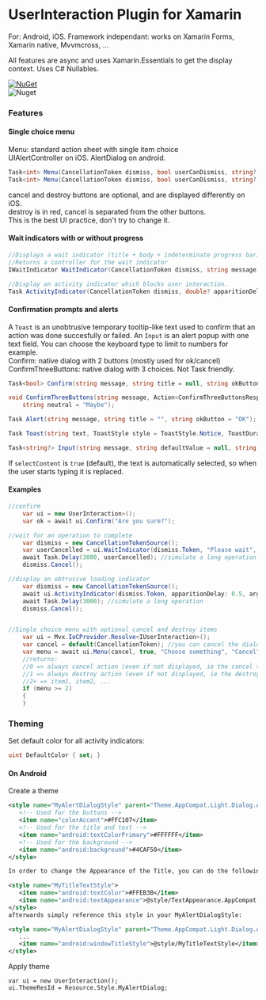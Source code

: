 UserInteraction Plugin for Xamarin
==================================

For: Android, iOS.
Framework independant: works on Xamarin Forms, Xamarin native, Mvvmcross, ...

All features are async and uses Xamarin.Essentials to get the display context.
Uses C# Nullables.

[![NuGet](https://img.shields.io/nuget/v/Vapolia.UserInteraction.svg?style=for-the-badge)](https://www.nuget.org/packages/Vapolia.UserInteraction/)  
![Nuget](https://img.shields.io/nuget/dt/Vapolia.UserInteraction)

### Features

#### Single choice menu
Menu: standard action sheet with single item choice  
UIAlertController on iOS. AlertDialog on android.


```csharp
Task<int> Menu(CancellationToken dismiss, bool userCanDismiss, string? title, string description, int defaultActionIndex, string cancelButton, string destroyButton, params string[] otherButtons);
Task<int> Menu(CancellationToken dismiss, bool userCanDismiss, string? title, string cancelButton, string? destroyButton, params string[] otherButtons);
```
cancel and destroy buttons are optional, and are displayed differently on iOS.  
destroy is in red, cancel is separated from the other buttons.  
This is the best UI practice, don't try to change it. 


#### Wait indicators with or without progress
```csharp
//Displays a wait indicator (title + body + indeterminate progress bar)
//Returns a controller for the wait indicator
IWaitIndicator WaitIndicator(CancellationToken dismiss, string message = null, string title=null, int? displayAfterSeconds = null, bool userCanDismiss = true);

//Display an activity indicator which blocks user interaction.
Task ActivityIndicator(CancellationToken dismiss, double? apparitionDelay = null, uint? argbColor = null);
```

#### Confirmation prompts and alerts

A `Toast` is an unobtrusive temporary tooltip-like text used to confirm that an action was done succesfully or failed.
An `Input` is an alert popup with one text field. You can choose the keyboard type to limit to numbers for example.  
Confirm: native dialog with 2 buttons (mostly used for ok/cancel)  
ConfirmThreeButtons: native dialog with 3 choices. Not Task friendly.

```csharp
Task<bool> Confirm(string message, string title = null, string okButton = "OK", string cancelButton = "Cancel", CancellationToken? dismiss = null);

void ConfirmThreeButtons(string message, Action<ConfirmThreeButtonsResponse> answer, string title = null, string positive = "Yes", string negative = "No",
    string neutral = "Maybe");

Task Alert(string message, string title = "", string okButton = "OK");

Task Toast(string text, ToastStyle style = ToastStyle.Notice, ToastDuration duration = ToastDuration.Normal, ToastPosition position = ToastPosition.Bottom, int positionOffset = 20, CancellationToken? dismiss = null);

Task<string?> Input(string message, string defaultValue = null, string placeholder = null, string title = null, string okButton = "OK", string cancelButton = "Cancel", FieldType fieldType = FieldType.Default, int maxLength = 0, bool selectContent = true);
```

If `selectContent` is `true` (default), the text is automatically selected, so when the user starts typing it is replaced.

#### Examples
```csharp
//confirm
	var ui = new UserInteraction>();
	var ok = await ui.Confirm("Are you sure?");

//wait for an operation to complete
    var dismiss = new CancellationTokenSource();
    var userCancelled = ui.WaitIndicator(dismiss.Token, "Please wait", "Loggin in");
    await Task.Delay(3000, userCancelled); //simulate a long operation
    dismiss.Cancel();

//display an obtrusive loading indicator
    var dismiss = new CancellationTokenSource();
	await ui.ActivityIndicator(dismiss.Token, apparitionDelay: 0.5, argbColor: (uint)0xFFFFFF);
    await Task.Delay(3000); //simulate a long operation
    dismiss.Cancel();


//Single choice menu with optional cancel and destroy items
	var ui = Mvx.IoCProvider.Resolve<IUserInteraction>();
    var cancel = default(CancellationToken); //you can cancel the dialog programatically. Menu will return 0.
    var menu = await ui.Menu(cancel, true, "Choose something", "Cancel", null, "item1", "item2"); //You can add as many items as your want
    //returns:
    //0 => always cancel action (even if not displayed, ie the cancel text is null)
    //1 => always destroy action (even if not displayed, ie the destroy text is null)
    //2+ => item1, item2, ...
    if (menu >= 2)
	{
	}
```

### Theming

Set default color for all activity indicators:

```csharp
uint DefaultColor { set; }
```

#### On Android

Create a theme

```xml
<style name="MyAlertDialogStyle" parent="Theme.AppCompat.Light.Dialog.Alert">
   <!-- Used for the buttons -->
   <item name="colorAccent">#FFC107</item>
   <!-- Used for the title and text -->
   <item name="android:textColorPrimary">#FFFFFF</item>
   <!-- Used for the background -->
   <item name="android:background">#4CAF50</item>
</style>

In order to change the Appearance of the Title, you can do the following. First add a new style:

<style name="MyTitleTextStyle">
   <item name="android:textColor">#FFEB3B</item>
   <item name="android:textAppearance">@style/TextAppearance.AppCompat.Title</item>
</style>
afterwards simply reference this style in your MyAlertDialogStyle:

<style name="MyAlertDialogStyle" parent="Theme.AppCompat.Light.Dialog.Alert">
   ...
   <item name="android:windowTitleStyle">@style/MyTitleTextStyle</item>
</style>    
```

Apply theme

```
var ui = new UserInteraction();
ui.ThemeResId = Resource.Style.MyAlertDialog;
```

